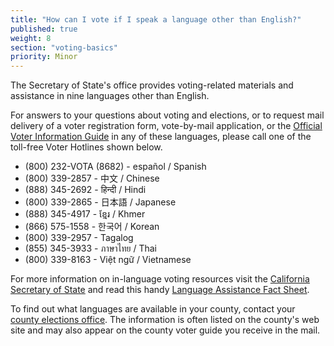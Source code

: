 ```yaml
---
title: "How can I vote if I speak a language other than English?"
published: true
weight: 8
section: "voting-basics"
priority: Minor
---
```




The Secretary of State's office provides voting-related materials and assistance in nine languages other than English.  

For answers to your questions about voting and elections, or to request mail delivery of a voter registration form, vote-by-mail application, or the [Official Voter Information Guide](http://www.voterguide.sos.ca.gov/) in any of these languages, please call one of the toll-free Voter Hotlines shown below.  

- (800) 232-VOTA (8682) - español / Spanish
- (800) 339-2857 - 中文 / Chinese
- (888) 345-2692 - हिन्दी / Hindi
- (800) 339-2865 - 日本語 / Japanese
- (888) 345-4917 - ខ្មែរ / Khmer
- (866) 575-1558 - 한국어 / Korean  
- (800) 339-2957 - Tagalog  
- (855) 345-3933 - ภาษาไทย / Thai  
- (800) 339-8163 - Việt ngữ / Vietnamese  

For more information on in-language voting resources visit the [California Secretary of State](http://www.sos.ca.gov/elections/voting-resources/) and read this handy [Language Assistance Fact Sheet](http://advancingjustice-la.org/sites/default/files/LanguageAssistanceFactSheet.pdf).

To find out what languages are available in your county, contact your [county elections office](#section-election-office-contact). The information is often listed on the county's web site and may also appear on the county voter guide you receive in the mail.
